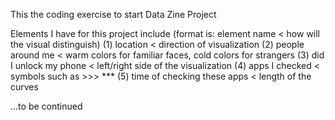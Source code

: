 This the coding exercise to start Data Zine Project

Elements I have for this project include (format is: element name < how will the visual distinguish)
  (1) location < direction of visualization
  (2) people around me < warm colors for familiar faces, cold colors for strangers
  (3) did I unlock my phone < left/right side of the visualization
  (4) apps I checked < symbols such as >>> ***
  (5) time of checking these apps < length of the curves

  ...to be continued 
